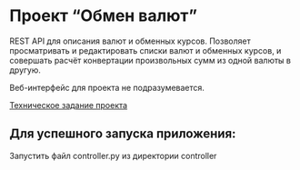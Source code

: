 # Проект “Обмен валют”

REST API для описания валют и обменных курсов. Позволяет просматривать и редактировать списки валют и обменных курсов, и совершать расчёт конвертации произвольных сумм из одной валюты в другую.

Веб-интерфейс для проекта не подразумевается.

[Техническое задание проекта](https://zhukovsd.github.io/python-backend-learning-course/Projects/CurrencyExchange/)

## Для успешного запуска приложения:

Запустить файл controller.py из директории controller
